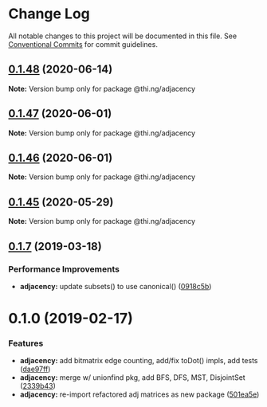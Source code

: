 # Change Log

All notable changes to this project will be documented in this file.
See [Conventional Commits](https://conventionalcommits.org) for commit guidelines.

## [0.1.48](https://github.com/thi-ng/umbrella/compare/@thi.ng/adjacency@0.1.47...@thi.ng/adjacency@0.1.48) (2020-06-14)

**Note:** Version bump only for package @thi.ng/adjacency





## [0.1.47](https://github.com/thi-ng/umbrella/compare/@thi.ng/adjacency@0.1.46...@thi.ng/adjacency@0.1.47) (2020-06-01)

**Note:** Version bump only for package @thi.ng/adjacency





## [0.1.46](https://github.com/thi-ng/umbrella/compare/@thi.ng/adjacency@0.1.45...@thi.ng/adjacency@0.1.46) (2020-06-01)

**Note:** Version bump only for package @thi.ng/adjacency





## [0.1.45](https://github.com/thi-ng/umbrella/compare/@thi.ng/adjacency@0.1.44...@thi.ng/adjacency@0.1.45) (2020-05-29)

**Note:** Version bump only for package @thi.ng/adjacency





## [0.1.7](https://github.com/thi-ng/umbrella/compare/@thi.ng/adjacency@0.1.6...@thi.ng/adjacency@0.1.7) (2019-03-18)

### Performance Improvements

* **adjacency:** update subsets() to use canonical() ([0918c5b](https://github.com/thi-ng/umbrella/commit/0918c5b))

# 0.1.0 (2019-02-17)

### Features

* **adjacency:** add bitmatrix edge counting, add/fix toDot() impls, add tests ([dae97ff](https://github.com/thi-ng/umbrella/commit/dae97ff))
* **adjacency:** merge w/ unionfind pkg, add BFS, DFS, MST, DisjointSet ([2339b43](https://github.com/thi-ng/umbrella/commit/2339b43))
* **adjacency:** re-import refactored adj matrices as new package ([501ea5e](https://github.com/thi-ng/umbrella/commit/501ea5e))
